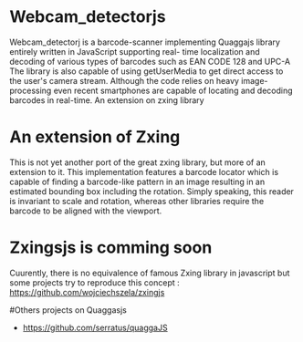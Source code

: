 # Webcam_detectorjs

Webcam_detectorj is a barcode-scanner implementing Quaggajs library entirely written in JavaScript supporting real- time localization and decoding of various types of barcodes such as EAN CODE 128 and UPC-A The library is also capable of using getUserMedia to get direct access to the user's camera stream. Although the code relies on heavy image- processing even recent smartphones are capable of locating and decoding barcodes in real-time.
An extension on zxing library

# An extension of Zxing 

This is not yet another port of the great zxing library, but more of an extension to it. This implementation features a barcode locator which is capable of finding a barcode-like pattern in an image resulting in an estimated bounding box including the rotation. Simply speaking, this reader is invariant to scale and rotation, whereas other libraries require the barcode to be aligned with the viewport.

# Zxingsjs is comming soon

Cuurently, there is no equivalence of famous Zxing library in javascript but some projects try to reproduce this concept : https://github.com/wojciechszela/zxingjs

#Others projects on Quaggasjs

* https://github.com/serratus/quaggaJS

